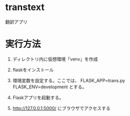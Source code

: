 # transtext
翻訳アプリ




# 実行方法
1. ディレクトリ内に仮想環境「venv」を作成
1. flaskをインストール
1. 環境変数を設定する。ここでは、
FLASK_APP=trans.py
FLASK_ENV=development
とする。

1. Flaskアプリを起動する。
1. http://127.0.0.1:5000/ にブラウザでアクセスする
